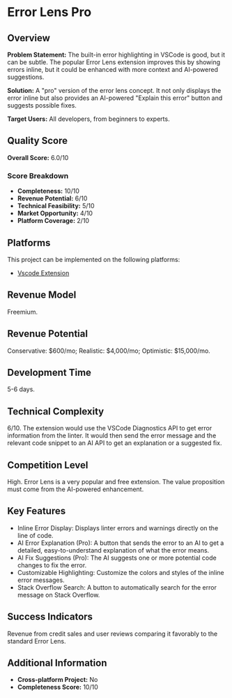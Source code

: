 # Error Lens Pro

## Overview
**Problem Statement:** The built-in error highlighting in VSCode is good, but it can be subtle. The popular Error Lens extension improves this by showing errors inline, but it could be enhanced with more context and AI-powered suggestions.

**Solution:** A "pro" version of the error lens concept. It not only displays the error inline but also provides an AI-powered "Explain this error" button and suggests possible fixes.

**Target Users:** All developers, from beginners to experts.

## Quality Score
**Overall Score:** 6.0/10

### Score Breakdown
- **Completeness:** 10/10
- **Revenue Potential:** 6/10
- **Technical Feasibility:** 5/10
- **Market Opportunity:** 4/10
- **Platform Coverage:** 2/10

## Platforms
This project can be implemented on the following platforms:
- [Vscode Extension](./platforms/vscode-extension/)

## Revenue Model
Freemium.

## Revenue Potential
Conservative: $600/mo; Realistic: $4,000/mo; Optimistic: $15,000/mo.

## Development Time
5-6 days.

## Technical Complexity
6/10. The extension would use the VSCode Diagnostics API to get error information from the linter. It would then send the error message and the relevant code snippet to an AI API to get an explanation or a suggested fix.

## Competition Level
High. Error Lens is a very popular and free extension. The value proposition must come from the AI-powered enhancement.

## Key Features
- Inline Error Display: Displays linter errors and warnings directly on the line of code.
- AI Error Explanation (Pro): A button that sends the error to an AI to get a detailed, easy-to-understand explanation of what the error means.
- AI Fix Suggestions (Pro): The AI suggests one or more potential code changes to fix the error.
- Customizable Highlighting: Customize the colors and styles of the inline error messages.
- Stack Overflow Search: A button to automatically search for the error message on Stack Overflow.

## Success Indicators
Revenue from credit sales and user reviews comparing it favorably to the standard Error Lens.

## Additional Information
- **Cross-platform Project:** No
- **Completeness Score:** 10/10
